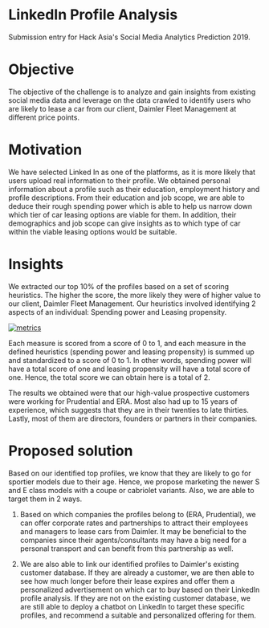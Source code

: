 # LinkedIn Profile Analysis
Submission entry for Hack Asia's Social Media Analytics Prediction 2019.

# Objective
The objective of the challenge is to analyze and gain insights from existing social media data and leverage on the data crawled to identify users who are likely to lease a car from our client, Daimler Fleet Management at different price points. 

# Motivation
We have selected Linked In as one of the platforms, as it is more likely that users upload real information to their profile. We obtained personal information about a profile such as their education, employment history and profile descriptions. From their education and job scope, we are able to deduce their rough spending power which is able to help us narrow down which tier of car leasing options are viable for them. In addition, their demographics and job scope can give insights as to which type of car within the viable leasing options would be suitable. 

# Insights
We extracted our top 10% of the profiles based on a set of scoring heuristics. The higher the score, the more likely they were of higher value to our client, Daimler Fleet Management. Our heuristics involved identifying 2 aspects of an individual: Spending power and Leasing propensity.  

<a href="https://ibb.co/3ctX5gB"><img src="https://i.ibb.co/NKwhgcZ/metrics.png" alt="metrics" border="0"></a>

Each measure is scored from a score of 0 to 1, and each measure in the defined heuristics (spending power and leasing propensity) is summed up and standardized to a score of 0 to 1. In other words, spending power will have a total score of one and leasing propensity will have a total score of one. Hence, the total score we can obtain here is a total of 2.

The results we obtained were that our high-value prospective customers were working for Prudential and ERA. Most also had up to 15 years of experience, which suggests that they are in their twenties to late thirties. Lastly, most of them are directors, founders or partners in their companies.

# Proposed solution
Based on our identified top profiles, we know that they are likely to go for sportier models due to their age. Hence, we propose marketing the newer S and E class models with a coupe or cabriolet variants. Also, we are able to target them in 2 ways.

1. Based on which companies the profiles belong to (ERA, Prudential), we can offer corporate rates and partnerships to attract their employees and managers to lease cars from Daimler. It may be beneficial to the companies since their agents/consultants may have a big need for a personal transport and can benefit from this partnership as well.

2. We are also able to link our identified profiles to Daimler's existing customer database. If they are already a customer, we are then able to see how much longer before their lease expires and offer them a personalized advertisement on which car to buy based on their LinkedIn profile analysis. If they are not on the existing customer database, we are still able to deploy a chatbot on LinkedIn to target these specific profiles, and recommend a suitable and personalized offering for them.
